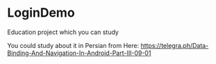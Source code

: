 # LoginDemo
Education project which you can study

You could study about it in Persian from Here:  https://telegra.ph/Data-Binding-And-Navigation-In-Android-Part-III-09-01
